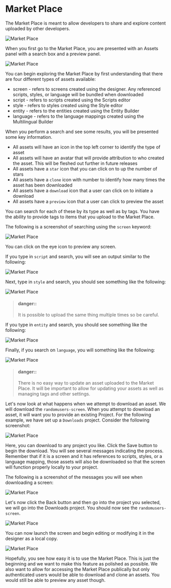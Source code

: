# Market Place

The Market Place is meant to allow developers to share and explore content uploaded by other developers. 

![Market Place](../../assets/images/market-place.png)

When you first go to the Market Place, you are presented with an Assets panel with a search box and a preview panel.

![Market Place](../../assets/images/market-place-initial.png)

You can begin exploring the Market Place by first understanding that there are four different types of assets available: 

* screen - refers to screens created using the designer. Any referenced scripts, styles, or language will be bundled when downloaded
* script - refers to scripts created using the Scripts editor
* style - refers to styles created using the Style editor
* entity - refers to the entities created using the Entity Builder
* language - refers to the language mappings created using the Multilingual Builder

When you perform a search and see some results, you will be presented some key information.

* All assets will have an icon in the top left corner to identify the type of asset
* All assets will have an avatar that will provide attribution to who created the asset. This will be fleshed out further in future releases
* All assets have a `star` icon that you can click on to up the number of stars
* All assets have a `clone` icon with number to identify how many times the asset has been downloaded
* All assets have a `download` icon that a user can click on to initiate a download
* All assets have a `preview` icon that a user can click to preview the asset

You can search for each of these by its type as well as by tags. You have the ability to provide tags to items that you upload to the Market Place.

The following is a screenshot of searching using the `screen` keyword:

![Market Place](../../assets/images/market-place-screen-search.png)

You can click on the eye icon to preview any screen.

If you type in `script` and search, you will see an output similar to the following: 

![Market Place](../../assets/images/market-place-script-search.png)

Next, type in `style` and search, you should see something like the following:

![Market Place](../../assets/images/market-place-style-search.png)

> #### danger::
> It is possible to upload the same thing multiple times so be careful.

If you type in `entity` and search, you should see something like the following:

![Market Place](../../assets/images/market-place-entity-search.png)

Finally, if you search on `language`, you will something like the following:

![Market Place](../../assets/images/market-place-language-search.png)

> #### danger::
> There is no easy way to update an asset uploaded to the Market Place. It will be important to allow for updating your assets as well as managing tags and other settings.

Let's now look at what happens when we attempt to download an asset. We will download the `randomusers-screen`. When you attempt to download an asset, it will want you to provide an existing Project. For the following example, we have set up a `Downloads` project. Consider the following screenshot:

![Market Place](../../assets/images/market-place-select-project.png)

Here, you can download to any project you like. Click the Save button to begin the download. You will see several messages indicating the process. Remember that if it is a screen and it has references to scripts, styles, or a language mapping, those assets will also be downloaded so that the screen will function properly locally to your project.

The following is a screenshot of the messages you will see when downloading a screen:

![Market Place](../../assets/images/market-place-download-messages.png)

Let's now click the Back button and then go into the project you selected, we will go into the Downloads project. You should now see the `randomusers-screen`. 

![Market Place](../../assets/images/market-place-downloaded-screen.png)

You can now launch the screen and begin editing or modifying it in the designer as a local copy. 

![Market Place](../../assets/images/market-place-designer.png)


Hopefully, you see how easy it is to use the Market Place. This is just the beginning and we want to make this feature as polished as possible. We also want to allow for accessing the Market Place publically but only authenticated users would be able to download and clone an assets. You would still be able to preview any asset though.
